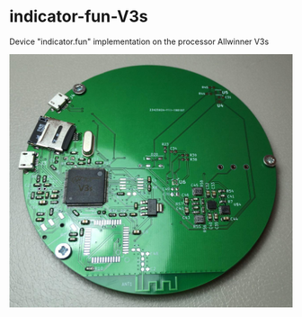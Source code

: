 # indicator-fun-V3s
Device "indicator.fun" implementation on the processor Allwinner V3s

![V1.0-bottom](images/V1.0-bottom.jpg)
